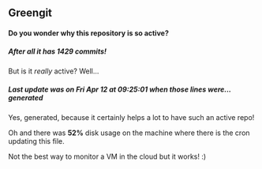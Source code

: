## Greengit

#### Do you wonder why this repository is so active?

##### After all it has 1429 commits!

But is it *really* active? Well...

##### Last update was on Fri Apr 12 at 09:25:01 when those lines were... generated

Yes, generated, because it certainly helps a lot to have such an active repo!

Oh and there was **52%** disk usage on the machine
where there is the cron updating this file.

Not the best way to monitor a VM in the cloud but it works! :)
